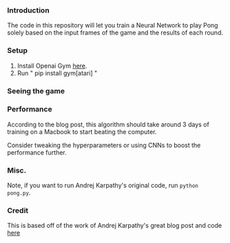 ### Introduction

The code in this repository will let you train a Neural Network to play Pong solely based on the input frames of the game and the results of each round.

### Setup

1. Install Openai Gym [here](https://gym.openai.com/docs). 
2. Run " pip install gym[atari] "

### Seeing the game

### Performance

According to the blog post, this algorithm should take around 3 days of training on a Macbook to start beating the computer.

Consider tweaking the hyperparameters or using CNNs to boost the performance further.

### Misc.

Note, if you want to run Andrej Karpathy's original code, run `python pong.py`.

### Credit

This is based off of the work of Andrej Karpathy's great blog post and code [here](http://karpathy.github.io/2016/05/31/rl/)

